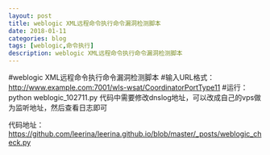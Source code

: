 ```yaml
---
layout: post
title: weblogic XML远程命令执行命令漏洞检测脚本
date: 2018-01-11
categories: blog
tags: [weblogic,命令执行]
description: weblogic XML远程命令执行命令漏洞检测脚本
---
```

#weblogic XML远程命令执行命令漏洞检测脚本
#输入URL格式：http://www.example.com:7001/wls-wsat/CoordinatorPortType11
#运行：python weblogic_102711.py
代码中需要修改dnslog地址，可以改成自己的vps做为监听地址，然后查看日志即可

代码地址：
https://github.com/leerina/leerina.github.io/blob/master/_posts/weblogic_check.py
